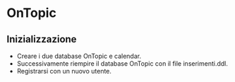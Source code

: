 # OnTopic

## Inizializzazione

* Creare i due database OnTopic e calendar.
* Successivamente riempire il database OnTopic con il file inserimenti.ddl.
* Registrarsi con un nuovo utente.
